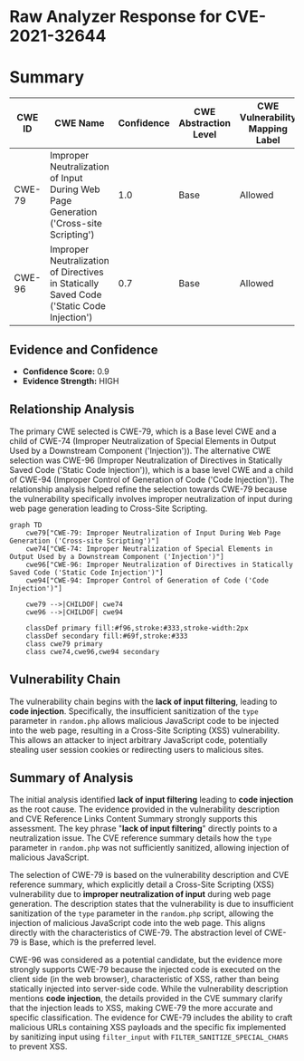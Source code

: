 # Raw Analyzer Response for CVE-2021-32644

# Summary
| CWE ID | CWE Name | Confidence | CWE Abstraction Level | CWE Vulnerability Mapping Label | CWE-Vulnerability Mapping Notes |
|---|---|---|---|---|---|
| CWE-79 | Improper Neutralization of Input During Web Page Generation ('Cross-site Scripting') | 1.0 | Base | Allowed | Primary CWE |
| CWE-96 | Improper Neutralization of Directives in Statically Saved Code ('Static Code Injection') | 0.7 | Base | Allowed | Secondary Candidate |

## Evidence and Confidence

*   **Confidence Score:** 0.9
*   **Evidence Strength:** HIGH

## Relationship Analysis
The primary CWE selected is CWE-79, which is a Base level CWE and a child of CWE-74 (Improper Neutralization of Special Elements in Output Used by a Downstream Component ('Injection')). The alternative CWE selection was CWE-96 (Improper Neutralization of Directives in Statically Saved Code ('Static Code Injection')), which is a base level CWE and a child of CWE-94 (Improper Control of Generation of Code ('Code Injection')). The relationship analysis helped refine the selection towards CWE-79 because the vulnerability specifically involves improper neutralization of input during web page generation leading to Cross-Site Scripting.

```mermaid
graph TD
    cwe79["CWE-79: Improper Neutralization of Input During Web Page Generation ('Cross-site Scripting')"]
    cwe74["CWE-74: Improper Neutralization of Special Elements in Output Used by a Downstream Component ('Injection')"]
    cwe96["CWE-96: Improper Neutralization of Directives in Statically Saved Code ('Static Code Injection')"]
    cwe94["CWE-94: Improper Control of Generation of Code ('Code Injection')"]

    cwe79 -->|CHILDOF| cwe74
    cwe96 -->|CHILDOF| cwe94

    classDef primary fill:#f96,stroke:#333,stroke-width:2px
    classDef secondary fill:#69f,stroke:#333
    class cwe79 primary
    class cwe74,cwe96,cwe94 secondary
```

## Vulnerability Chain
The vulnerability chain begins with the **lack of input filtering**, leading to **code injection**. Specifically, the insufficient sanitization of the `type` parameter in `random.php` allows malicious JavaScript code to be injected into the web page, resulting in a Cross-Site Scripting (XSS) vulnerability. This allows an attacker to inject arbitrary JavaScript code, potentially stealing user session cookies or redirecting users to malicious sites.

## Summary of Analysis
The initial analysis identified **lack of input filtering** leading to **code injection** as the root cause. The evidence provided in the vulnerability description and CVE Reference Links Content Summary strongly supports this assessment. The key phrase "**lack of input filtering**" directly points to a neutralization issue. The CVE reference summary details how the `type` parameter in `random.php` was not sufficiently sanitized, allowing injection of malicious JavaScript.

The selection of CWE-79 is based on the vulnerability description and CVE reference summary, which explicitly detail a Cross-Site Scripting (XSS) vulnerability due to **improper neutralization of input** during web page generation. The description states that the vulnerability is due to insufficient sanitization of the `type` parameter in the `random.php` script, allowing the injection of malicious JavaScript code into the web page. This aligns directly with the characteristics of CWE-79. The abstraction level of CWE-79 is Base, which is the preferred level.

CWE-96 was considered as a potential candidate, but the evidence more strongly supports CWE-79 because the injected code is executed on the client side (in the web browser), characteristic of XSS, rather than being statically injected into server-side code. While the vulnerability description mentions **code injection**, the details provided in the CVE summary clarify that the injection leads to XSS, making CWE-79 the more accurate and specific classification. The evidence for CWE-79 includes the ability to craft malicious URLs containing XSS payloads and the specific fix implemented by sanitizing input using `filter_input` with `FILTER_SANITIZE_SPECIAL_CHARS` to prevent XSS.